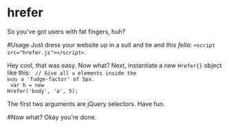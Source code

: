 hrefer
======
So you've got users with fat fingers, huh?

#Usage
Just dress your website up in a suit and tie and <i>this fella</i>: <code>&lt;script src=&quot;hrefer.js&quot;&gt;&lt;/script&gt;</code>.</p>
Hey cool, that was easy. Now what?
Next, instantiate a new <code>Hrefer{}</code> object like this:
<code>
// Give all `a` elements inside the `body` a 'fudge-factor' of 5px.<br>
var h = new Hrefer('body', 'a', 5);
</code>

The first two arguments are jQuery selectors. Have fun.

#Now what?
Okay you're done.
